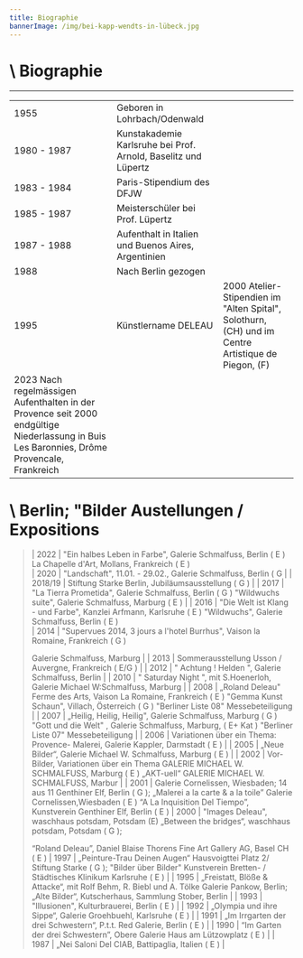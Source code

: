 ```yaml
---
title: Biographie
bannerImage: /img/bei-kapp-wendts-in-lübeck.jpg
---
```

# \    Biographie

- - -

|                                                                                                                                                                                                                  |                                                                |                                                                                                                                                                        |
| ---------------------------------------------------------------------------------------------------------------------------------------------------------------------------------------------------------------- | -------------------------------------------------------------- | ---------------------------------------------------------------------------------------------------------------------------------------------------------------------- |
| 1955                                                                                                                                                                                                             | Geboren in Lohrbach/Odenwald                                   |                                                                                                                                                                        |
| 1980 - 1987                                                                                                                                                                                                      | Kunstakademie Karlsruhe bei Prof. Arnold, Baselitz und Lüpertz |                                                                                                                                                                        |
| 1983 - 1984                                                                                                                                                                                                      | Paris-Stipendium des DFJW                                      |                                                                                                                                                                        |
| 1985 - 1987                                                                                                                                                                                                      | Meisterschüler bei Prof. Lüpertz                               |                                                                                                                                                                        |
| 1987 - 1988                                                                                                                                                                                                      | Aufenthalt in Italien und Buenos Aires, Argentinien            |                                                                                                                                                                        |
| 1988                                                                                                                                                                                                             | Nach Berlin gezogen                                            |                                                                                                                                                                        |
| 1995                                                                                                                                                                                                             | Künstlername DELEAU                                            | 2000                                                Atelier-Stipendien im "Alten Spital", Solothurn, (CH) und im Centre Artistique de Piegon, (F)                      |
| 2023                                                                      Nach regelmässigen Aufenthalten in der Provence seit 2000 endgültige Niederlassung in Buis Les Baronnies, Drôme Provencale, Frankreich |                                                                |                                                                                                                                                                        |

# \    Berlin; "Bilder Austellungen / Expositions

> \| 2022    | "Ein halbes Leben in Farbe", Galerie Schmalfuss, Berlin ( E )\
>                   La Chapelle d'Art, Mollans, Frankreich ( E )\
> | 2020    | "Landschaft", 11.01. - 29.02., Galerie Schmalfuss, Berlin ( G                                                                                                                                            |
> | 2018/19 | Stiftung Starke Berlin, Jubiläumsausstellung ( G )                                                                                                                                                        |
> | 2017    | "La Tierra Prometida", Galerie Schmalfuss, Berlin ( G )                                                "Wildwuchs suite", Galerie Schmalfuss, Marburg ( E )                                                                   |
> | 2016    | "Die Welt ist Klang - und Farbe", Kanzlei Arfmann, Karlsruhe ( E )                       "Wildwuchs", Galerie Schmalfuss, Berlin ( E )                                                                                         
> | 2014    | "Supervues 2014, 3 jours a l'hotel Burrhus", Vaison la Romaine, Frankreich ( G )
>
>  Galerie Schmalfuss, Marburg                                                                                              |
> | 2013    | Sommerausstellung Usson / Auvergne, Frankreich ( E/G )                                                                                                                                                     |
> | 2012    | " Achtung ! Helden ", Galerie Schmalfuss, Berlin                                                                                                                                                          |
> | 2010    | " Saturday Night ", mit S.Hoenerloh, Galerie Michael W:Schmalfuss, Marburg                                                                                                                                |
> | 2008    | „Roland Deleau" Ferme des Arts, Vaison La Romaine, Frankreich ( E )                          "Gemma Kunst Schaun", Villach, Österreich ( G )    "Berliner Liste 08" Messebeteiligung                                                              |
> | 2007    | „Heilig, Heilig, Heilig", Galerie Schmalfuss, Marburg ( G ) "Gott und die Welt" , Galerie Schmalfuss, Marburg, ( E+ Kat )     "Berliner Liste 07" Messebeteiligung                                            |
> | 2006    | Variationen über ein Thema: Provence- Malerei, Galerie Kappler, Darmstadt ( E )                                                                                                                                 |
> | 2005    | „Neue Bilder“, Galerie Michael W. Schmalfuss, Marburg ( E )                                                                                                                                                 |
> | 2002    | Vor-Bilder, Variationen über ein Thema GALERIE MICHAEL W. SCHMALFUSS, Marburg ( E ) „AKT-uell“ GALERIE MICHAEL W. SCHMALFUSS, Marbur                                                                       |
> | 2001    | Galerie Cornelissen, Wiesbaden; 14 aus 11 Genthiner Elf, Berlin ( G );                       „Malerei a la carte & a la toile” Galerie Cornelissen,Wiesbaden ( E )                                                    “A La Inquisition Del Tiempo”, Kunstverein Genthiner Elf, Berlin ( E )
> | 2000    | "Images Deleau", waschhaus potsdam, Potsdam (E) „Between the bridges“, waschhaus potsdam, Potsdam ( G ); 
>
> “Roland Deleau”, Daniel Blaise Thorens Fine Art Gallery AG, Basel CH ( E )                               |
>  1997    | „Peinture-Trau Deinen Augen“ Hausvoigttei Platz 2/ Stiftung Starke ( G ); "Bilder über Bilder" Kunstverein Bretten- / Städtisches Klinikum Karlsruhe ( E )                                                |
> | 1995    | „Freistatt, Blöße & Attacke“, mit Rolf Behm, R. Biebl und A. Tölke Galerie Pankow, Berlin; „Alte Bilder“, Kutscherhaus, Sammlung Stober, Berlin                                                            |
> | 1993    | "Illusionen", Kulturbrauerei, Berlin ( E )                                                                                                                                                                 |
> | 1992    | „Olympia und ihre Sippe“, Galerie Groehbuehl, Karlsruhe ( E )                                                                                                                                              |
> | 1991    | „Im Irrgarten der drei Schwestern“, P.t.t. Red Galerie, Berlin ( E )                                                                                                                                        |
> | 1990    | “Im Garten der drei Schwestern”, Obere Galerie Haus am Lützowplatz ( E )                                                                                                                                   |
> | 1987    | „Nei Saloni Del CIAB, Battipaglia, Italien ( E )                                                                                                                                                            |